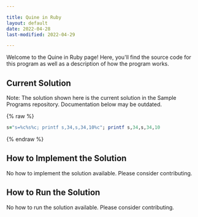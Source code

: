 ```yaml
---

title: Quine in Ruby
layout: default
date: 2022-04-28
last-modified: 2022-04-29

---
```


Welcome to the Quine in Ruby page! Here, you'll find the source code for this program as well as a description of how the program works.

## Current Solution

Note: The solution shown here is the current solution in the Sample Programs repository. Documentation below may be outdated.

{% raw %}

```Ruby
s="s=%c%s%c; printf s,34,s,34,10%c"; printf s,34,s,34,10

```

{% endraw %}

## How to Implement the Solution

No how to implement the solution available. Please consider contributing.

## How to Run the Solution

No how to run the solution available. Please consider contributing.